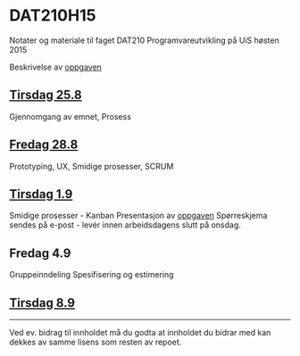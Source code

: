 # DAT210H15
Notater og materiale til faget DAT210 Programvareutvikling på UiS høsten 2015


Beskrivelse av [oppgaven](Oppgave.md)

##  [Tirsdag 25.8](notater/2015-08-25.md)
Gjennomgang av emnet, Prosess

## [Fredag 28.8](notater/2015-08-28.md)  
Prototyping, UX, Smidige prosesser, SCRUM

## [Tirsdag 1.9](notater/2015-09-01.md)
Smidige prosesser - Kanban
Presentasjon av [oppgaven](Oppgave.md)
Spørreskjema sendes på e-post - levér innen arbeidsdagens slutt på onsdag.

## Fredag  4.9 
Gruppeinndeling
Spesifisering og estimering


## [Tirsdag  8.9](notater/2015-09-08.md) 
----



Ved ev. bidrag til innholdet må du godta at innholdet du bidrar med kan dekkes av samme lisens som resten av repoet. 
